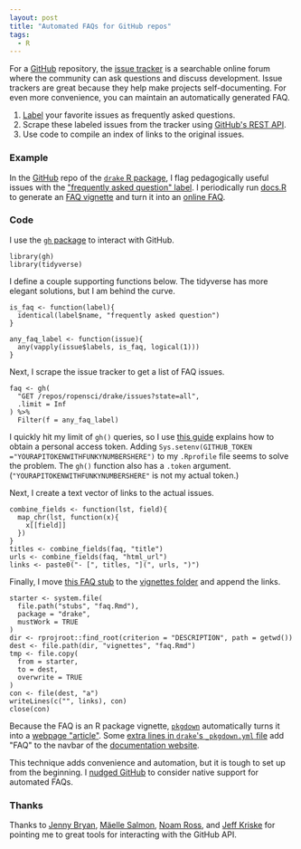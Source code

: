 ```yaml
---
layout: post
title: "Automated FAQs for GitHub repos"
tags: 
  - R
---
```


For a <a href = "https://github.com/">GitHub</a> repository, the [issue tracker](https://help.github.com/articles/about-issues/) is a searchable online forum where the community can ask questions and discuss development. Issue trackers are great because they help make projects self-documenting. For even more convenience, you can maintain an automatically generated FAQ.

1. [Label](https://help.github.com/articles/about-labels/) your favorite issues as frequently asked questions.
1. Scrape these labeled issues from the tracker using [GitHub's REST API](https://developer.github.com/v3/).
1. Use code to compile an index of links to the original issues.

<h3>Example</h3>

In the <a href = "https://github.com/">GitHub</a> repo of the <a href="https://github.com/ropensci/drake"><code>drake</code> R package</a>, I flag pedagogically useful issues with the <a href="https://github.com/ropensci/drake/issues?q=is%3Aissue+is%3Aclosed+label%3A%22frequently+asked+question%22">"frequently asked question" label</a>. I periodically run <a href="https://github.com/ropensci/drake/blob/master/docs.R">docs.R</a> to generate an <a href="https://github.com/ropensci/drake/blob/master/vignettes/faq.Rmd">FAQ vignette</a> and turn it into an <a href="https://ropensci.github.io/drake/articles/faq.html">online FAQ</a>.

<h3>Code</h3>

I use the <a href="https://github.com/r-lib/gh"><code>gh</code> package</a> to interact with GitHub.

<pre><code>library(gh)
library(tidyverse)
</code></pre>

I define a couple supporting functions below. The tidyverse has more elegant solutions, but I am behind the curve.

<pre><code>is_faq <- function(label){
  identical(label$name, "frequently asked question")
}

any_faq_label <- function(issue){
  any(vapply(issue$labels, is_faq, logical(1)))
}
</code></pre>

Next, I scrape the issue tracker to get a list of FAQ issues.

<pre><code>faq <- gh(
  "GET /repos/ropensci/drake/issues?state=all",
  .limit = Inf
) %>%
  Filter(f = any_faq_label)
</code></pre>

I quickly hit my limit of <code>gh()</code> queries, so I use <a href="https://gist.github.com/christopheranderton/8644743">this guide</a> explains how to obtain a personal access token. Adding <code>Sys.setenv(GITHUB_TOKEN ="YOURAPITOKENWITHFUNKYNUMBERSHERE")</code> to my <code>.Rprofile</code> file seems to solve the problem. The <code>gh()</code> function also has a <code>.token</code> argument. (<code>"YOURAPITOKENWITHFUNKYNUMBERSHERE"</code> is not my actual token.)

Next, I create a text vector of links to the actual issues.

<pre><code>combine_fields <- function(lst, field){
  map_chr(lst, function(x){
    x[[field]]
  })
}
titles <- combine_fields(faq, "title")
urls <- combine_fields(faq, "html_url")
links <- paste0("- [", titles, "](", urls, ")")
</code></pre>

Finally, I move <a href="https://github.com/ropensci/drake/blob/master/inst/stubs/faq.Rmd">this FAQ stub</a> to the <a href="https://github.com/ropensci/drake/tree/master/vignettes">vignettes folder</a> and append the links.

<pre><code>starter <- system.file(
  file.path("stubs", "faq.Rmd"),
  package = "drake",
  mustWork = TRUE
)
dir <- rprojroot::find_root(criterion = "DESCRIPTION", path = getwd())
dest <- file.path(dir, "vignettes", "faq.Rmd")
tmp <- file.copy(
  from = starter,
  to = dest,
  overwrite = TRUE
)
con <- file(dest, "a")
writeLines(c("", links), con)
close(con)
</code></pre>

Because the FAQ is an R package vignette, <a href="https://github.com/r-lib/pkgdown"><code>pkgdown</code></a> automatically turns it into a <a href="https://ropensci.github.io/drake/articles/faq.html">webpage "article"</a>. Some <a href="https://github.com/ropensci/drake/blob/65023735e670ac11f647f5893511b6c2381e78b7/_pkgdown.yml#L13">extra lines in <code>drake</code>'s <code>_pkgdown.yml</code> file</a> add "FAQ" to the navbar of the <a href="https://ropensci.github.io/drake/index.html">documentation website</a>.

This technique adds convenience and automation, but it is tough to set up from the beginning. I <a href="https://github.com/isaacs/github/issues/1192">nudged GitHub</a> to consider native support for automated FAQs.

<h3>Thanks</h3>

Thanks to <a href="https://github.com/jennybc">Jenny Bryan</a>, <a href="https://github.com/maelle">Mäelle Salmon</a>, <a href="https://github.com/noamross">Noam Ross</a>, and <a href="https://github.com/jekriske">Jeff Kriske</a> for pointing me to great tools for interacting with the GitHub API.